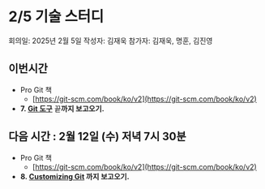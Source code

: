 # 2/5 기술 스터디

회의일: 2025년 2월 5일
작성자: 김재욱
참가자: 김재욱, 명훈, 김진영

## 이번시간

- Pro Git 책
    - [https://git-scm.com/book/ko/v2](https://git-scm.com/book/ko/v2)
- **7. [Git 도구](https://git-scm.com/book/ko/v2/Git-%eb%8f%84%ea%b5%ac-%eb%a6%ac%eb%b9%84%ec%a0%84-%ec%a1%b0%ed%9a%8c%ed%95%98%ea%b8%b0)** 끝**까지 보고오기.**

## 다음 시간 :  2월 12일 (수) 저녁 7시 30분

- Pro Git 책
    - [https://git-scm.com/book/ko/v2](https://git-scm.com/book/ko/v2)
- **8. [Customizing Git](https://git-scm.com/book/en/v2/Customizing-Git-Git-Configuration) 까지 보고오기.**